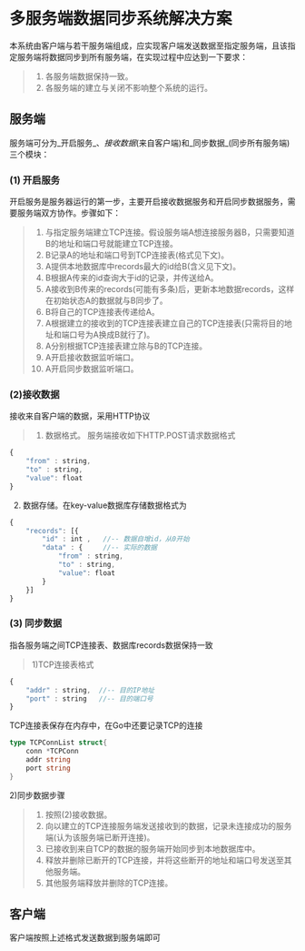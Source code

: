 # 多服务端数据同步系统解决方案
本系统由客户端与若干服务端组成，应实现客户端发送数据至指定服务端，且该指定服务端将数据同步到所有服务端，在实现过程中应达到一下要求：
 >1. 各服务端数据保持一致。
 >2. 各服务端的建立与关闭不影响整个系统的运行。

## 服务端
服务端可分为_开启服务_、_接收数据_(来自客户端)和_同步数据_(同步所有服务端)三个模块：
### (1) 开启服务
开启服务是服务器运行的第一步，主要开启接收数据服务和开启同步数据服务，需要服务端双方协作。步骤如下：
>1. 与指定服务端建立TCP连接。假设服务端A想连接服务器B，只需要知道B的地址和端口号就能建立TCP连接。
>2. B记录A的地址和端口号到TCP连接表(格式见下文)。
>3. A提供本地数据库中records最大的id给B(含义见下文)。
>4. B根据A传来的id查询大于id的记录，并传送给A。
>5. A接收到B传来的records(可能有多条)后，更新本地数据records，这样在初始状态A的数据就与B同步了。
>6. B将自己的TCP连接表传递给A。
>7. A根据建立的接收到的TCP连接表建立自己的TCP连接表(只需将目的地址和端口号为A换成B就行了)。
>8. A分别根据TCP连接表建立除与B的TCP连接。
>9. A开启接收数据监听端口。
>10. A开启同步数据监听端口。

### (2)接收数据
接收来自客户端的数据，采用HTTP协议
>1) 数据格式。
服务端接收如下HTTP.POST请求数据格式
```js
{
	"from" : string,
	"to" : string,
	"value": float
}
```
2) 数据存储。在key-value数据库存储数据格式为
```js
{
	"records": [{
		"id" : int ,   //-- 数据自增id，从0开始
		"data" : {     //-- 实际的数据
			"from" : string,
			"to" : string,
			"value": float
		}
	}]
}
```

### (3) 同步数据
指各服务端之间TCP连接表、数据库records数据保持一致<br>
>1)TCP连接表格式
```js
{
	"addr" : string,  //-- 目的IP地址
	"port" : string   //-- 目的端口号
}
```
TCP连接表保存在内存中，在Go中还要记录TCP的连接
```go
type TCPConnList struct{
	conn *TCPConn
	addr string
	port string
}
```
2)同步数据步骤
>1. 按照(2)接收数据。
>2. 向以建立的TCP连接服务端发送接收到的数据，记录未连接成功的服务端(认为该服务端已断开连接)。
>3. 已接收到来自TCP的数据的服务端开始同步到本地数据库中。
>4. 释放并删除已断开的TCP连接，并将这些断开的地址和端口号发送至其他服务端。
>5. 其他服务端释放并删除的TCP连接。


## 客户端
客户端按照上述格式发送数据到服务端即可
